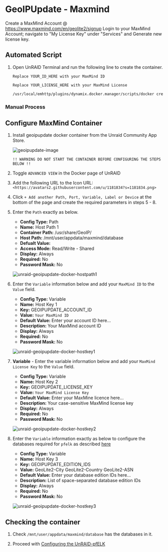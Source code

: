 # GeoIPUpdate - Maxmind

Create a MaxMind Account @ <https://www.maxmind.com/en/geolite2/signup>
Login to your MaxMind Account; navigate to "My License Key" under "Services" and Generate new license key.

## Automated Script

1. Open UnRAID Terminal and run the following line to create the container.

   `Replace YOUR_ID_HERE with your MaxMind ID`

   `Replace YOUR_LICENSE_HERE with your MaxMind License`

    ```BASH
    /usr/local/emhttp/plugins/dynamix.docker.manager/scripts/docker create --name='geoipupdate' --net='bridge' -e TZ="Europe/London" -e HOST_OS="Unraid" -e 'GEOIPUPDATE_ACCOUNT_ID'='YOUR_ID_HERE' -e 'GEOIPUPDATE_LICENSE_KEY'='YOUR_LICENSE_HERE' -e 'GEOIPUPDATE_EDITION_IDS'='GeoLite2-City GeoLite2-Country GeoLite2-ASN' -v '/mnt/user/appdata/maxmind/database':'/usr/share/GeoIP/':'rw,shared' 'maxmindinc/geoipupdate'
    ```

### Manual Process

## Configure MaxMind Container

1. Install geoipupdate docker container from the Unraid Community App Store.

    ![geoipupdate-image](https://github.com/noodlemctwoodle/unraid-pfelk/blob/master/.images/maxmind/unraid-geoipupdate-docker.png)

    `!! WARNING DO NOT START THE CONTAINER BEFORE CONFIGURING THE STEPS BELOW !!`

2. Toggle `ADVANCED VIEW` in the Docker page of UnRAID

3. Add the following URL to the Icon URL:  `<https://avatars2.githubusercontent.com/u/1181834?s=1181834.png>`

4. Click `+ Add another Path, Port, Variable, Label or Device` at the bottom of the page and create the required parameters in steps 5 - 8.

5. Enter the `Path` exactly as below.

    - **Config Type:** Path
    - **Name:** Host Path 1
    - **Container Path:** /usr/share/GeoIP/
    - **Host Path:** /mnt/user/appdata/maxmind/database
    - **Defualt Value:**
    - **Access Mode:** Read/Write - Shared
    - **Display:** Always
    - **Required:** No
    - **Password Mask:** No

    ![unraid-geoipupdate-docker-hostpath1](https://github.com/noodlemctwoodle/unraid-pfelk/blob/master/.images/maxmind/unraid-geoipupdate-docker-hostpath1.png)

6. Enter the `Variable` information below and add your `MaxMind ID` to the `Value` field.

    - **Config Type:** Variable
    - **Name:** Host Key 1
    - **Key:** GEOIPUPDATE_ACCOUNT_ID
    - **Value:** `Your MaxMind ID`
    - **Default Value:** Enter your account ID here...
    - **Description:** Your MaxMind account ID
    - **Display:** Always
    - **Required:** No
    - **Password Mask:** No

    ![unraid-geoipupdate-docker-hostkey1](https://github.com/noodlemctwoodle/unraid-pfelk/blob/master/.images/maxmind/unraid-geoipupdate-docker-hostkey1.png)

7. **Variable** - Enter the variable information below and add your `MaxMind License Key` to the `Value` field.

    - **Config Type:** Variable
    - **Name:** Host Key 2
    - **Key:** GEOIPUPDATE_LICENSE_KEY
    - **Value:** `Your MaxMind License Key`
    - **Default Value:** Enter your MaxMine licence here...
    - **Description:** Your case-sensitive MaxMind license key
    - **Display:** Always
    - **Required:** No
    - **Password Mask:** No

    ![unraid-geoipupdate-docker-hostkey2](https://github.com/noodlemctwoodle/unraid-pfelk/blob/master/.images/maxmind/unraid-geoipupdate-docker-hostkey2.png)

8. Enter the `Variable` information exactly as below to configure the databases required for `pfelk` as described [here](https://github.com/3ilson/pfelk/blob/master/install/ubuntu.md#8-configure-maxmind)

    - **Config Type:** Variable
    - **Name:** Host Key 3
    - **Key:** GEOIPUPDATE_EDITION_IDS
    - **Value:** GeoLite2-City GeoLite2-Country GeoLite2-ASN
    - **Default Value:** Enter your database edition IDs here...
    - **Description:** List of space-separated database edition IDs
    - **Display:** Always
    - **Required:** No
    - **Password Mask:** No

    ![unraid-geoipupdate-docker-hostkey3](https://github.com/noodlemctwoodle/unraid-pfelk/blob/master/.images/maxmind/unraid-geoipupdate-docker-hostkey3.png)

## Checking the container

1. Check `/mnt/user/appdata/maxmind/database` has the databases in it.

2. Proceed with [Configuring the UnRAID-pfELK](./UnRAID-pfELK.md)
